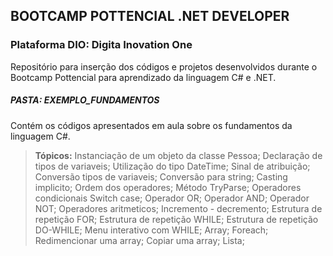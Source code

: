 ## BOOTCAMP POTTENCIAL .NET DEVELOPER
### Plataforma DIO: Digita Inovation One

Repositório para inserção dos códigos e projetos desenvolvidos durante o Bootcamp Pottencial para aprendizado da linguagem C# e .NET.

##### PASTA: EXEMPLO_FUNDAMENTOS
Contém os códigos apresentados em aula sobre os fundamentos da linguagem C#.
 
 > __**Tópicos:**__
 > Instanciação de um objeto da classe Pessoa;
 > Declaração de tipos de variaveis;
 > Utilização do tipo DateTime;
 > Sinal de atribuição;
 > Conversão tipos de variaveis;
 > Conversão para string;
 > Casting implicito;
 > Ordem dos operadores;
 > Método TryParse;
 > Operadores condicionais
 > Switch case;
 > Operador OR;
 > Operador AND;
 > Operador NOT;
 > Operadores aritmeticos;
 > Incremento - decremento;
 > Estrutura de repetição FOR;
 > Estrutura de repetição WHILE;
 > Estrutura de repetição DO-WHILE;
 > Menu interativo com WHILE;
 > Array;
 > Foreach;
 > Redimencionar uma array;
 > Copiar uma array;
 > Lista;


